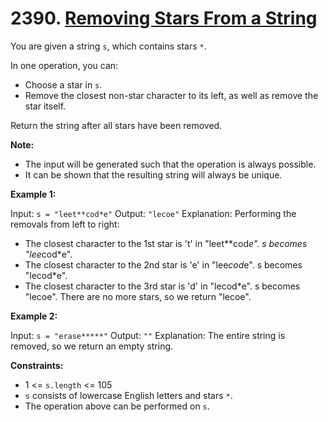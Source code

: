 # 2390. [Removing Stars From a String](https://leetcode.com/problems/removing-stars-from-a-string/description/)

You are given a string `s`, which contains stars `*`.

In one operation, you can:

- Choose a star in `s`.
- Remove the closest non-star character to its left, as well as remove the star itself.

Return the string after all stars have been removed.

**Note:**

- The input will be generated such that the operation is always possible.
- It can be shown that the resulting string will always be unique.

**Example 1:**

Input: `s = "leet**cod*e"`
Output: `"lecoe"`
Explanation: Performing the removals from left to right:
- The closest character to the 1st star is 't' in "leet**cod*e". s becomes "lee*cod*e".
- The closest character to the 2nd star is 'e' in "lee*cod*e". s becomes "lecod*e".
- The closest character to the 3rd star is 'd' in "lecod*e". s becomes "lecoe".
There are no more stars, so we return "lecoe".

**Example 2:**

Input: `s = "erase*****"`
Output: `""`
Explanation: The entire string is removed, so we return an empty string.

**Constraints:**

- 1 <= `s.length` <= 105
- `s` consists of lowercase English letters and stars `*`.
- The operation above can be performed on `s`.
